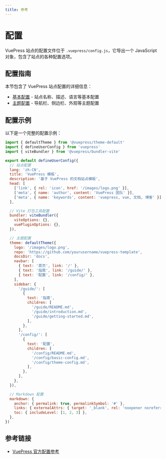 ```yaml
---
title: 参考
---
```


# 配置

VuePress 站点的配置文件位于 `.vuepress/config.js`，它导出一个 JavaScript 对象，包含了站点的各种配置选项。

## 配置指南

本节包含了 VuePress 站点配置的详细信息：

- [基本配置](./basic-config.md) - 站点名称、描述、语言等基本配置
- [主题配置](./theme-config.md) - 导航栏、侧边栏、外观等主题配置

## 配置示例

以下是一个完整的配置示例：

```js
import { defaultTheme } from '@vuepress/theme-default'
import { defineUserConfig } from 'vuepress'
import { viteBundler } from '@vuepress/bundler-vite'

export default defineUserConfig({
  // 站点配置
  lang: 'zh-CN',
  title: 'VuePress 模板',
  description: '基于 VuePress 的文档站点模板',
  head: [
    ['link', { rel: 'icon', href: '/images/logo.png' }],
    ['meta', { name: 'author', content: 'VuePress 团队' }],
    ['meta', { name: 'keywords', content: 'vuepress, vue, 文档, 博客' }],
  ],

  // Vite 打包工具配置
  bundler: viteBundler({
    viteOptions: {},
    vuePluginOptions: {},
  }),

  // 主题配置
  theme: defaultTheme({
    logo: '/images/logo.png',
    repo: 'https://github.com/yourusername/vuepress-template',
    docsDir: 'docs',
    navbar: [
      { text: '首页', link: '/' },
      { text: '指南', link: '/guide/' },
      { text: '配置', link: '/config/' },
    ],
    sidebar: {
      '/guide/': [
        {
          text: '指南',
          children: [
            '/guide/README.md',
            '/guide/introduction.md',
            '/guide/getting-started.md',
          ],
        },
      ],
      '/config/': [
        {
          text: '配置',
          children: [
            '/config/README.md',
            '/config/basic-config.md',
            '/config/theme-config.md',
          ],
        },
      ],
    },
  }),

  // Markdown 配置
  markdown: {
    anchor: { permalink: true, permalinkSymbol: '#' },
    links: { externalAttrs: { target: '_blank', rel: 'noopener noreferrer' } },
    toc: { includeLevel: [1, 2, 3] },
  },
})
```

## 参考链接

- [VuePress 官方配置参考](https://v2.vuepress.vuejs.org/zh/reference/config.html)

